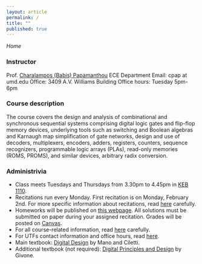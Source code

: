 ```yaml
---
layout: article
permalink: /
title: ""
published: true
---
```


*Home*

### Instructor

Prof. [Charalampos (Babis) Papamanthou](http://www.ece.umd.edu/~cpap) 
ECE Department
Email: cpap at umd.edu
Office: 3409 A.V. Williams Building
Office hours: Tuesday 5pm-6pm

### Course description

The course covers the design and analysis of combinational and synchronous sequential systems comprising digital logic gates and flip-flop memory devices, underlying tools such as switching and Boolean algebras and Karnaugh map simplification of gate networks, design and use of decoders, multiplexers, encoders, adders, registers, counters, sequence recognizers, programmable logic arrays (PLAs), read-only memories (ROMS, PROMS), and similar devices, arbitrary radix conversion.




### Administrivia

* Class meets Tuesdays and Thursdays from 3.30pm to 4.45pm in [KEB 1110](https://www.google.com/maps/@38.991376,-76.937308,3a,75y,233.26h,95.04t/data=!3m4!1e1!3m2!1s3spIc80iU0EbI3zK7zCSNg!2e0!6m1!1e1).
* Recitations run every Monday. First recitation is on Monday, February 2nd. For more specific information about recitations, read [here](http://enee244.github.io/syllabus/syllabus_244.pdf) carefully.
* Homeworks will be published on [this webpage](http://enee244.github.io/homeworks). All solutions must be submitted on paper during your assigned recitation. Grades will be posted on [Canvas](https://myelms.umd.edu/login).
* For all course-related information, read [here](http://enee244.github.io/syllabus/syllabus_244.pdf) carefully.
* For UTFs contact information and office hours, read [here](http://enee244.github.io/office_hours/).
* Main textbook: [Digital Design](http://www.pearsonhighered.com/educator/product/Digital-Design/9780132774208.page) by Mano and Ciletti.
* Additional textbook (not required): [Digital Principles and Design](http://highered.mheducation.com/sites/0072525037/index.html) by Givone.
